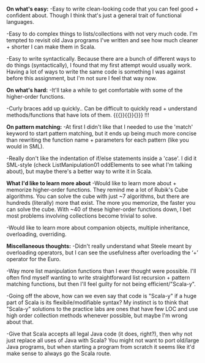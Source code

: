 **On what's easy:**
-Easy to write clean-looking code that you can feel good + confident about.  Though I think that's just a general trait of functional languages.

-Easy to do complex things to lists/collections with not very much code.  I'm tempted to revisit old Java programs I've written and see how much cleaner + shorter I can make them in Scala.

-Easy to write syntactically.  Because there are a bunch of different ways to do things (syntactically), I found that my first attempt would usually work.  Having a lot of ways to write the same code is something I was against before this assignment, but I'm not sure I feel that way now.

**On what's hard:**
-It'll take a while to get comfortable with some of the higher-order functions.

-Curly braces add up quickly.. Can be difficult to quickly read + understand methods/functions that have lots of them.  {{{}}{{}}{}}}  !!!

**On pattern matching:**
-At first I didn't like that I needed to use the 'match' keyword to start pattern matching, but it ends up being much more concise than rewriting the function name + parameters for each pattern (like you would in SML).  

-Really don't like the indentation of if/else statements inside a 'case'.  I did it SML-style (check ListManipulation01 oddElements to see what I'm talking about), but maybe there's a better way to write it in Scala.

**What I'd like to learn more about**
-Would like to learn more about + memorize higher-order functions.  They remind me a lot of Rubik's Cube algorithms.  You can solve the cube with just ~7 algorithms, but there are hundreds (literally) more that exist.  The more you memorize, the faster you can solve the cube.  With ~40 of these higher-order functions down, I bet most problems involving collections become trivial to solve.

-Would like to learn more about companion objects, multiple inheritance, overloading, overriding.

**Miscellaneous thoughts:**
-Didn't really understand what Steele meant by overloading operators, but I can see the usefulness after overloading the ‘+’ operator for the Euro.  

-Way more list manipulation functions than I ever thought were possible.  I'll often find myself wanting to write straightforward list recursion + pattern matching functions, but then I'll feel guilty for not being efficient/"Scala-y".

-Going off the above, how can we even say that code is "Scala-y" if a huge part of Scala is its flexibile/modifiable syntax?  My instinct is to think that "Scala-y" solutions to the practice labs are ones that have few LOC and use high order collection methods whenever possible, but maybe I'm wrong about that.

-Give that Scala accepts all legal Java code (it does, right?), then why not just replace all uses of Java with Scala?  You might not want to port old/large Java programs, but when starting a program from scratch it seems like it'd make sense to always go the Scala route.
